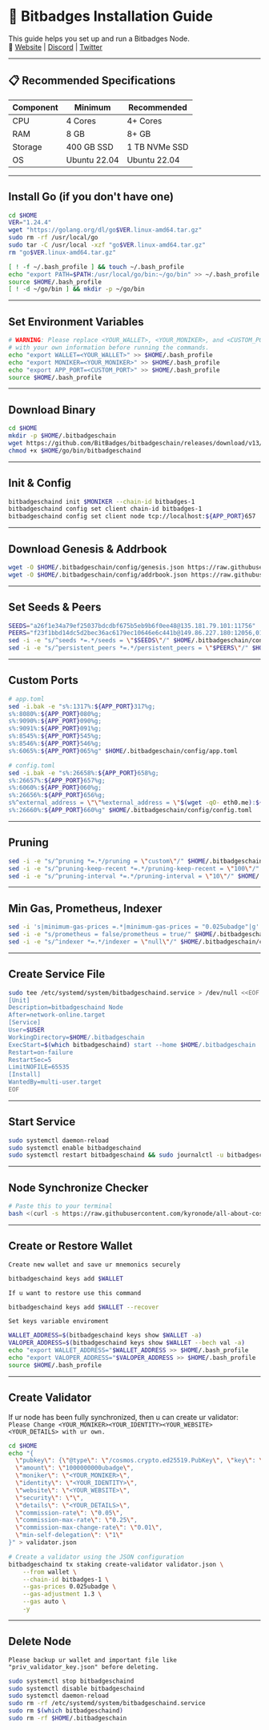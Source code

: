 # 🚀 Bitbadges Installation Guide

This guide helps you set up and run a Bitbadges Node.  
🔗 [Website](https://bitbadges.io/) | [Discord](https://discord.gg/WN9XgGun) | [Twitter](https://x.com/bitbadges_io)

---

## 📋 Recommended Specifications

| Component | Minimum | Recommended |
|-----------|----------|-------------|
| CPU       | 4 Cores  | 4+ Cores    |
| RAM       | 8 GB     | 8+ GB       |
| Storage   | 400 GB SSD | 1 TB NVMe SSD |
| OS        | Ubuntu 22.04 | Ubuntu 22.04 |

---

## Install Go (if you don't have one)
```bash
cd $HOME
VER="1.24.4"
wget "https://golang.org/dl/go$VER.linux-amd64.tar.gz"
sudo rm -rf /usr/local/go
sudo tar -C /usr/local -xzf "go$VER.linux-amd64.tar.gz"
rm "go$VER.linux-amd64.tar.gz"

[ ! -f ~/.bash_profile ] && touch ~/.bash_profile
echo "export PATH=$PATH:/usr/local/go/bin:~/go/bin" >> ~/.bash_profile
source $HOME/.bash_profile
[ ! -d ~/go/bin ] && mkdir -p ~/go/bin
```

---

## Set Environment Variables
```bash
# WARNING: Please replace <YOUR_WALLET>, <YOUR_MONIKER>, and <CUSTOM_PORT>
# with your own information before running the commands.
echo "export WALLET=<YOUR_WALLET>" >> $HOME/.bash_profile
echo "export MONIKER=<YOUR_MONIKER>" >> $HOME/.bash_profile
echo "export APP_PORT=<CUSTOM_PORT>" >> $HOME/.bash_profile
source $HOME/.bash_profile
```

---

## Download Binary
```bash
cd $HOME
mkdir -p $HOME/.bitbadgeschain
wget https://github.com/BitBadges/bitbadgeschain/releases/download/v13/bitbadgeschain-linux-amd64 -O $HOME/go/bin/bitbadgeschaind
chmod +x $HOME/go/bin/bitbadgeschaind
```

---

## Init & Config
```bash
bitbadgeschaind init $MONIKER --chain-id bitbadges-1
bitbadgeschaind config set client chain-id bitbadges-1
bitbadgeschaind config set client node tcp://localhost:${APP_PORT}657
```

---

## Download Genesis & Addrbook
```bash
wget -O $HOME/.bitbadgeschain/config/genesis.json https://raw.githubusercontent.com/kyronode/all-about-cosmos/refs/heads/main/Mainnet/Bitbadges/genesis.json
wget -O $HOME/.bitbadgeschain/config/addrbook.json https://raw.githubusercontent.com/kyronode/all-about-cosmos/refs/heads/main/Mainnet/Bitbadges/addrbook.json
```

---

## Set Seeds & Peers
```bash
SEEDS="a26f1e34a79ef25037bdcdbf675b5eb9b6f0ee48@135.181.79.101:11756"
PEERS="f23f1bbd14dc5d2bec36ac6179ec10646e6c441b@149.86.227.180:12056,01646d1b565922a8f9b29990d4f84418be277fdd@159.69.29.172:38656,2e5db65945f66f56c5c2c16b267936de902a28dc@152.53.254.219:13556,a9d17c23090a03b242ce110cccf517b04be99699@51.195.60.23:32956,5f0816cc8802e933f7894200a8effbcde8adaea2@65.108.204.225:32956,1be74320788c2b42bc6e0855ae0f77a80aa84b94@65.108.7.249:32956,1b96669cb6abab3c29b58e35f42dfa667d4d5763@157.180.6.152:24656,2df37851a4b2679dc3db0822318ec403d0e527bd@37.27.52.37:27656,98dac6b8801ce7aa956841b2b67d3c92c6e4374e@135.181.238.225:17156,6af383dd6b8cb9ab7075ef552bd0ba0361c09a6e@152.53.91.160:38656,f545cbb1a01c6846e17ea8785da5d5c7042da009@65.21.132.31:22656,1c80babccceb5cb4ed40959017348561f9170f66@46.232.249.218:13556,90a0e3bb00b1bc8c9b47bea15b9c850d1cf07c69@38.242.134.158:38656,a26f1e34a79ef25037bdcdbf675b5eb9b6f0ee48@135.181.79.101:11756,18b9107afecfc97797b7c0237ed48f35543f2753@152.53.147.91:26656,01c6914b236aa686e6ad0daa88affcbf6802dd7b@37.120.178.250:13556,13bf086c3e777f5b24d51c1fe322182dc3321f36@157.245.156.73:10656,ddac35eb1f99c15f3caa26febf2e19e2a937ed4d@152.53.182.15:13556,f1aaac0ff6cb795ea254bfb2c4df6db185539776@149.102.143.185:38656,dcf245b19e2089b7006b21a273eeb9833f55b774@159.223.85.249:13556,47b6fde031c1513f2a8887147c48c7bdbcf96791@65.21.234.111:13556,dcfe30be9cb585d1f8391ae06cc71847f6ef85e4@84.247.185.120:13556,afa28c23cb8ccea8a6f6474bc1359412c68751bc@173.212.196.38:17956,d0605b76f3618e488db0ee417258f6296c078bf1@149.50.101.137:12256,9d8affecc081f6d9fa48cc889a21fc7e2865bde6@152.53.162.92:13556,4d4021ca298aaa65d39fe74b4b684160282094d9@164.68.111.174:17956,67e1d00378d985bb04c48faae25aba3b44f2e04b@152.53.255.227:13556,03e65d19321f384207c5a923627176453655c911@65.108.198.145:21656,02190b59f894324cbcb390072b8a443ddcd72626@135.181.139.249:36656,503bcca2e177810d388044bb3cbb628bd1588b3c@152.53.250.230:13556,67ed37309251eea4f0884adcc2517b0dad7ea52e@157.180.52.245:20656,e65ae8c8fbf16d1f49f072e33963c3cb59877e3e@88.99.149.170:13556,a2b7feb3a3646d7c5b7f1bed1068cc77ce188c36@152.53.147.137:13556"
sed -i -e "s/^seeds *=.*/seeds = \"$SEEDS\"/" $HOME/.bitbadgeschain/config/config.toml
sed -i -e "s/^persistent_peers *=.*/persistent_peers = \"$PEERS\"/" $HOME/.bitbadgeschain/config/config.toml
```

---

## Custom Ports
```bash
# app.toml
sed -i.bak -e "s%:1317%:${APP_PORT}317%g;
s%:8080%:${APP_PORT}080%g;
s%:9090%:${APP_PORT}090%g;
s%:9091%:${APP_PORT}091%g;
s%:8545%:${APP_PORT}545%g;
s%:8546%:${APP_PORT}546%g;
s%:6065%:${APP_PORT}065%g" $HOME/.bitbadgeschain/config/app.toml

# config.toml
sed -i.bak -e "s%:26658%:${APP_PORT}658%g;
s%:26657%:${APP_PORT}657%g;
s%:6060%:${APP_PORT}060%g;
s%:26656%:${APP_PORT}656%g;
s%^external_address = \"\"%external_address = \"$(wget -qO- eth0.me):${APP_PORT}656\"%;
s%:26660%:${APP_PORT}660%g" $HOME/.bitbadgeschain/config/config.toml
```

---

## Pruning
```bash
sed -i -e "s/^pruning *=.*/pruning = \"custom\"/" $HOME/.bitbadgeschain/config/app.toml 
sed -i -e "s/^pruning-keep-recent *=.*/pruning-keep-recent = \"100\"/" $HOME/.bitbadgeschain/config/app.toml
sed -i -e "s/^pruning-interval *=.*/pruning-interval = \"10\"/" $HOME/.bitbadgeschain/config/app.toml
```

---

## Min Gas, Prometheus, Indexer
```bash
sed -i 's|minimum-gas-prices =.*|minimum-gas-prices = "0.025ubadge"|g' $HOME/.bitbadgeschain/config/app.toml
sed -i -e "s/prometheus = false/prometheus = true/" $HOME/.bitbadgeschain/config/config.toml
sed -i -e "s/^indexer *=.*/indexer = \"null\"/" $HOME/.bitbadgeschain/config/config.toml
```

---

## Create Service File
```bash
sudo tee /etc/systemd/system/bitbadgeschaind.service > /dev/null <<EOF
[Unit]
Description=bitbadgeschaind Node
After=network-online.target
[Service]
User=$USER
WorkingDirectory=$HOME/.bitbadgeschain
ExecStart=$(which bitbadgeschaind) start --home $HOME/.bitbadgeschain
Restart=on-failure
RestartSec=5
LimitNOFILE=65535
[Install]
WantedBy=multi-user.target
EOF
```

---

## Start Service
```bash
sudo systemctl daemon-reload
sudo systemctl enable bitbadgeschaind
sudo systemctl restart bitbadgeschaind && sudo journalctl -u bitbadgeschaind -fo cat
```

---

## Node Synchronize Checker
```bash
# Paste this to your terminal
bash <(curl -s https://raw.githubusercontent.com/kyronode/all-about-cosmos/refs/heads/main/Mainnet/Bitbadges/bitbadges-sync.sh)
```

---

## Create or Restore Wallet
`Create new wallet and save ur mnemonics securely`
```bash
bitbadgeschaind keys add $WALLET
```
`If u want to restore use this command`
```bash
bitbadgeschaind keys add $WALLET --recover
```
`Set keys variable enviroment`
```bash
WALLET_ADDRESS=$(bitbadgeschaind keys show $WALLET -a)
VALOPER_ADDRESS=$(bitbadgeschaind keys show $WALLET --bech val -a)
echo "export WALLET_ADDRESS="$WALLET_ADDRESS >> $HOME/.bash_profile
echo "export VALOPER_ADDRESS="$VALOPER_ADDRESS >> $HOME/.bash_profile
source $HOME/.bash_profile
```

---

## Create Validator
If ur node has been fully synchronized, then u can create ur validator:
`Please Change <YOUR_MONIKER><YOUR_IDENTITY><YOUR_WEBSITE><YOUR_DETAILS> with ur own.`
```bash
cd $HOME
echo "{
  \"pubkey\": {\"@type\": \"/cosmos.crypto.ed25519.PubKey\", \"key\": \"$(bitbadgeschaind tendermint show-validator | grep -Po '\"key\":\s*\"\K[^\"]*')\"},
  \"amount\": \"1000000000ubadge\",
  \"moniker\": \"<YOUR_MONIKER>\",
  \"identity\": \"<YOUR_IDENTITY>\",
  \"website\": \"<YOUR_WEBSITE>\",
  \"security\": \"\",
  \"details\": \"<YOUR_DETAILS>\",
  \"commission-rate\": \"0.05\",
  \"commission-max-rate\": \"0.25\",
  \"commission-max-change-rate\": \"0.01\",
  \"min-self-delegation\": \"1\"
}" > validator.json

# Create a validator using the JSON configuration
bitbadgeschaind tx staking create-validator validator.json \
    --from wallet \
    --chain-id bitbadges-1 \
    --gas-prices 0.025ubadge \
    --gas-adjustment 1.3 \
    --gas auto \
    -y
```

---

## Delete Node
`Please backup ur wallet and important file like "priv_validator_key.json" before deleting.` 
```bash
sudo systemctl stop bitbadgeschaind
sudo systemctl disable bitbadgeschaind
sudo systemctl daemon-reload
sudo rm -rf /etc/systemd/system/bitbadgeschaind.service
sudo rm $(which bitbadgeschaind)
sudo rm -rf $HOME/.bitbadgeschain
```